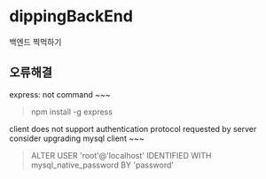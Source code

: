 # dippingBackEnd


백엔드 찍먹하기


## 오류해결 

express: not command ~~~

>npm install -g express



client does not support authentication protocol requested by server consider upgrading mysql client ~~~

> ALTER USER 'root'@'localhost' IDENTIFIED WITH mysql_native_password BY 'password'


